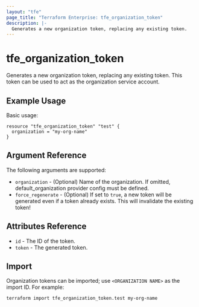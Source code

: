 ```yaml
---
layout: "tfe"
page_title: "Terraform Enterprise: tfe_organization_token"
description: |-
  Generates a new organization token, replacing any existing token.
---
```


# tfe_organization_token

Generates a new organization token, replacing any existing token. This token
can be used to act as the organization service account.

## Example Usage

Basic usage:

```hcl
resource "tfe_organization_token" "test" {
  organization = "my-org-name"
}
```

## Argument Reference

The following arguments are supported:

* `organization` - (Optional) Name of the organization. If omitted, default_organization provider config must be defined.
* `force_regenerate` - (Optional) If set to `true`, a new token will be
  generated even if a token already exists. This will invalidate the existing
  token!

## Attributes Reference

* `id` - The ID of the token.
* `token` - The generated token.

## Import

Organization tokens can be imported; use `<ORGANIZATION NAME>` as the import ID.
For example:

```shell
terraform import tfe_organization_token.test my-org-name
```
